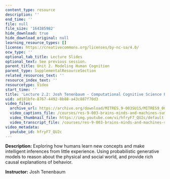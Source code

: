 ```yaml
---
content_type: resource
description: ''
end_time: ''
file: null
file_size: '164385982'
hide_download: true
hide_download_original: null
learning_resource_types: []
license: https://creativecommons.org/licenses/by-nc-sa/4.0/
ocw_type: ''
optional_tab_title: Lecture Slides
optional_text: See previous session.
parent_title: Unit 2. Modeling Human Cognition
parent_type: SupplementalResourceSection
related_resources_text: ''
resource_index_text: ''
resourcetype: Video
start_time: ''
title: 'Lecture 2.2: Josh Tenenbaum - Computational Cognitive Science Part 2'
uid: ad181bfe-8767-4492-8b88-a43c887f70d3
video_files:
  archive_url: https://archive.org/download/MITRES.9-003SU15/MITRES9_003SU15_Lecture_2-2_300k.mp4
  video_captions_file: /courses/res-9-003-brains-minds-and-machines-summer-course-summer-2015/4170e12a222755cf8b51d9266dfca2aa_hfryF7_QU2c.vtt
  video_thumbnail_file: https://img.youtube.com/vi/hfryF7_QU2c/default.jpg
  video_transcript_file: /courses/res-9-003-brains-minds-and-machines-summer-course-summer-2015/7c0e2b0e03e2219a88722b55a884b91b_hfryF7_QU2c.pdf
video_metadata:
  youtube_id: hfryF7_QU2c
---
```


**Description:** Exploring how humans learn new concepts and make intelligent inferences from little experience. Using probabilistic generative models to reason about the physical and social world, and provide rich causal explanations of behavior.

**Instructor:** Josh Tenenbaum

